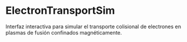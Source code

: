 # ElectronTransportSim
Interfaz interactiva para simular el transporte colisional de electrones en plasmas de fusión confinados magnéticamente.
